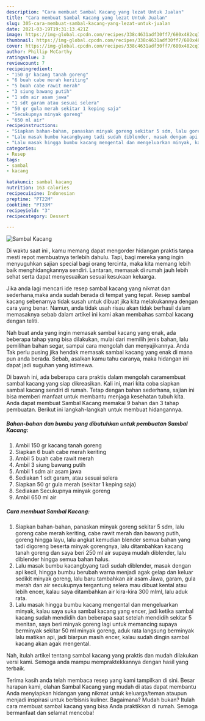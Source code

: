 ```yaml
---
description: "Cara membuat Sambal Kacang yang lezat Untuk Jualan"
title: "Cara membuat Sambal Kacang yang lezat Untuk Jualan"
slug: 305-cara-membuat-sambal-kacang-yang-lezat-untuk-jualan
date: 2021-03-19T19:31:13.421Z
image: https://img-global.cpcdn.com/recipes/338c4631adf30ff7/680x482cq70/sambal-kacang-foto-resep-utama.jpg
thumbnail: https://img-global.cpcdn.com/recipes/338c4631adf30ff7/680x482cq70/sambal-kacang-foto-resep-utama.jpg
cover: https://img-global.cpcdn.com/recipes/338c4631adf30ff7/680x482cq70/sambal-kacang-foto-resep-utama.jpg
author: Phillip McCarthy
ratingvalue: 3
reviewcount: 7
recipeingredient:
- "150 gr kacang tanah goreng"
- "6 buah cabe merah keriting"
- "5 buah cabe rawit merah"
- "3 siung bawang putih"
- "1 sdm air asam jawa"
- "1 sdt garam atau sesuai selera"
- "50 gr gula merah sekitar 1 keping saja"
- "Secukupnya minyak goreng"
- "650 ml air"
recipeinstructions:
- "Siapkan bahan-bahan, panaskan minyak goreng sekitar 5 sdm, lalu goreng cabe merah keriting, cabe rawit merah dan bawang putih, goreng hingga layu, lalu angkat kemudian blender semua bahan yang tadi digoreng beserta minyak gorengnya, lalu ditambahkan kacang tanah goreng dan saya beri 250 ml air supaya mudah diblender, lalu diblender hingga semua bahan halus."
- "Lalu masak bumbu kacangbyang tadi sudah diblender, masak dengan api kecil, hingga bumbu berubah warna menjadi agak gelap dan keluar sedikit minyak goreng, lalu baru tambahkan air asam Jawa, garam, gula merah dan air secukupnya tergantung selera mau dibuat kental atau lebih encer, kalau saya ditambahkan air kira-kira 300 mlml, lalu aduk rata."
- "Lalu masak hingga bumbu kacang mengental dan mengeluarkan minyak, kalau saya suka sambal kacang yang encer, jadi ketika sambal kacang sudah mendidih dan beberapa saat setelah mendidih sekitar 5 menitan, saya beri minyak goreng lagi untuk memancing supaya berminyak sekitar 50 ml minyak goreng, aduk rata langsung berminyak lalu matikan api, jadi biarpun masih encer, kalau sudah dingin sambal kacang akan agak mengental."
categories:
- Resep
tags:
- sambal
- kacang

katakunci: sambal kacang 
nutrition: 163 calories
recipecuisine: Indonesian
preptime: "PT22M"
cooktime: "PT33M"
recipeyield: "3"
recipecategory: Dessert

---
```



![Sambal Kacang](https://img-global.cpcdn.com/recipes/338c4631adf30ff7/680x482cq70/sambal-kacang-foto-resep-utama.jpg)

Di waktu  saat ini , kamu memang dapat mengorder hidangan praktis tanpa mesti repot membuatnya terlebih dahulu. Tapi, bagi mereka yang ingin menyuguhkan sajian special bagi orang tercinta, maka kita memang lebih baik menghidangkannya sendiri. Lantaran, memasak di rumah jauh lebih sehat serta dapat menyesuaikan sesuai kesukaan keluarga.

Jika anda lagi mencari ide resep sambal kacang yang nikmat dan sederhana,maka anda sudah berada di tempat yang tepat. Resep sambal kacang  sebenarnya tidak susah untuk dibuat jika kita melakukannya dengan cara yang benar. Namun, anda tidak usah risau akan tidak berhasil dalam memasaknya 
sebab dalam artikel ini kami akan membahas sambal kacang dengan teliti.  



Nah buat anda yang ingin memasak sambal kacang yang enak, ada beberapa tahap yang bisa dilakukan, mulai dari memilih jenis bahan, lalu pemilihan bahan segar, sampai cara mengolah dan menyajikannya. Anda Tak perlu pusing jika hendak memasak sambal kacang yang enak di mana pun anda berada. Sebab, asalkan kamu  tahu caranya, maka hidangan ini dapat jadi suguhan yang istimewa.

Di bawah ini, ada beberapa cara praktis  dalam mengolah caramembuat sambal kacang yang siap dikreasikan. Kali ini, mari kita coba siapkan sambal kacang sendiri di rumah. Tetap dengan bahan sederhana, sajian ini bisa memberi manfaat untuk membantu menjaga kesehatan tubuh kita. Anda dapat membuat Sambal Kacang memakai 9 bahan dan 3 tahap pembuatan. Berikut ini langkah-langkah untuk membuat hidangannya.

<!--inarticleads1-->

##### Bahan-bahan dan bumbu yang dibutuhkan untuk pembuatan Sambal Kacang:

1. Ambil 150 gr kacang tanah goreng
1. Siapkan 6 buah cabe merah keriting
1. Ambil 5 buah cabe rawit merah
1. Ambil 3 siung bawang putih
1. Ambil 1 sdm air asam jawa
1. Sediakan 1 sdt garam, atau sesuai selera
1. Siapkan 50 gr gula merah (sekitar 1 keping saja)
1. Sediakan Secukupnya minyak goreng
1. Ambil 650 ml air




<!--inarticleads2-->

##### Cara membuat Sambal Kacang:

1. Siapkan bahan-bahan, panaskan minyak goreng sekitar 5 sdm, lalu goreng cabe merah keriting, cabe rawit merah dan bawang putih, goreng hingga layu, lalu angkat kemudian blender semua bahan yang tadi digoreng beserta minyak gorengnya, lalu ditambahkan kacang tanah goreng dan saya beri 250 ml air supaya mudah diblender, lalu diblender hingga semua bahan halus.
1. Lalu masak bumbu kacangbyang tadi sudah diblender, masak dengan api kecil, hingga bumbu berubah warna menjadi agak gelap dan keluar sedikit minyak goreng, lalu baru tambahkan air asam Jawa, garam, gula merah dan air secukupnya tergantung selera mau dibuat kental atau lebih encer, kalau saya ditambahkan air kira-kira 300 mlml, lalu aduk rata.
1. Lalu masak hingga bumbu kacang mengental dan mengeluarkan minyak, kalau saya suka sambal kacang yang encer, jadi ketika sambal kacang sudah mendidih dan beberapa saat setelah mendidih sekitar 5 menitan, saya beri minyak goreng lagi untuk memancing supaya berminyak sekitar 50 ml minyak goreng, aduk rata langsung berminyak lalu matikan api, jadi biarpun masih encer, kalau sudah dingin sambal kacang akan agak mengental.




Nah, itulah artikel tentang  sambal kacang  yang praktis dan mudah dilakukan versi kami. Semoga anda mampu mempraktekkannya dengan hasil yang terbaik. 

Terima kasih anda telah membaca resep yang kami tampilkan di sini. Besar harapan kami, olahan  Sambal Kacang yang mudah di atas dapat membantu Anda menyiapkan hidangan yang nikmat untuk keluarga/teman ataupun menjadi inspirasi untuk berbisnis kuliner. Bagaimana? Mudah bukan? Itulah cara membuat sambal kacang yang bisa Anda praktikkan di rumah. Semoga bermanfaat dan selamat mencoba!


